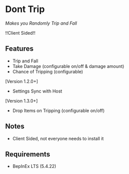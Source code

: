 # Dont Trip

*Makes you Randomly Trip and Fall*

!!Client Sided!!


## Features
- Trip and Fall
- Take Damage (configurable on/off & damage amount)
- Chance of Tripping (configurable)

[Version 1.2.0+]
- Settings Sync with Host
 
[Version 1.3.0+]
- Drop Items on Tripping (configurable on/off)

## Notes
- Client Sided, not everyone needs to install it

## Requirements
- BepInEx LTS (5.4.22)
